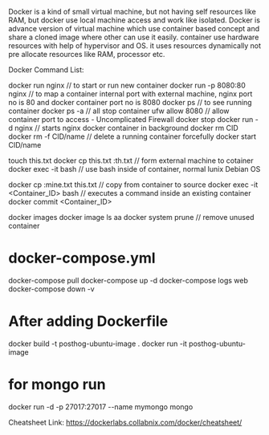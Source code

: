 Docker is a kind of small virtual machine, but not having self resources like RAM, but docker use local machine access and work like isolated. 
Docker is advance version of virtual machine which use container based concept and share a cloned image where other can use it easily.
container use hardware resources with help of hypervisor and OS. it uses resources dynamically not pre allocate resources like RAM, processor etc.  



Docker Command List:

docker run nginx // to start or run new container 
docker run -p 8080:80 nginx // to map a container internal port with external machine, nginx port no is 80 and                   			       docker container port no is 8080 
docker ps  // to see running container 
docker ps -a // all stop container 
ufw allow 8080 // allow container port to access - Uncomplicated Firewall
docker stop <first few letters of Container ID>
docker run -d nginx // starts nginx docker container in background
docker rm CID
docker rm -f CID/name // delete a running container forcefully
docker start CID/name
 
touch this.txt
docker cp this.txt <first few letters of Container ID>:th.txt // form external machine to cotainer
docker exec -it <first few letters of Container ID> bash // use bash inside of container, normal lunix Debian OS

docker cp <first few letters of Container ID>:mine.txt this.txt // copy from container to source
docker exec -it <Container_ID> bash // executes a command inside an existing container
docker commit <Container_ID> 

docker images 
docker image ls aa
docker system prune  // remove unused container 

# docker-compose.yml
docker-compose pull
docker-compose up -d
docker-compose logs web
docker-compose down -v

# After adding Dockerfile
docker build -t posthog-ubuntu-image .
docker run -it posthog-ubuntu-image

# for mongo run
docker run -d -p 27017:27017 --name mymongo mongo



Cheatsheet Link: https://dockerlabs.collabnix.com/docker/cheatsheet/
